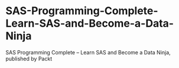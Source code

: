 # SAS-Programming-Complete-Learn-SAS-and-Become-a-Data-Ninja
SAS Programming Complete – Learn SAS and Become a Data Ninja, published by Packt
